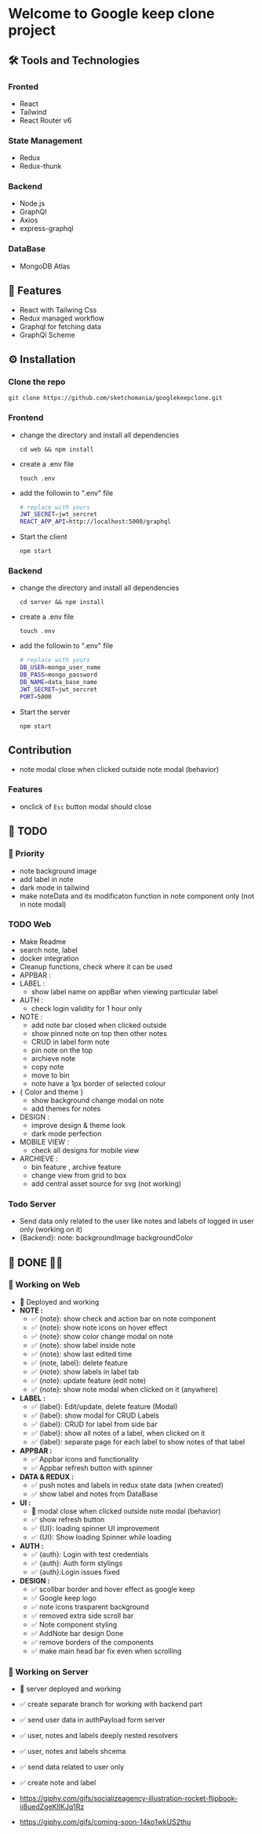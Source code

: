 # Welcome to Google keep clone project

## 🛠️ Tools and Technologies

### Fronted

- React
- Tailwind
- React Router v6

### State Management

- Redux
- Redux-thunk

### Backend

- Node.js
- GraphQl
- Axios
- express-graphql

### DataBase

- MongoDB Atlas

## 📄 Features

- React with Tailwing Css
- Redux managed workflow
- Graphql for fetching data
- GraphQl Scheme

## ⚙️ Installation

### Clone the repo

```
git clone https://github.com/sketchomania/googlekeepclone.git
```

### Frontend

- change the directory and install all dependencies

  ```
  cd web && npm install
  ```

- create a .env file
  ```
  touch .env
  ```
- add the followin to ".env" file
  ```bash
  # replace with yours
  JWT_SECRET=jwt_sercret
  REACT_APP_API=http://localhost:5000/graphql
  ```
- Start the client
  ```
  npm start
  ```

### Backend

- change the directory and install all dependencies

  ```
  cd server && npm install
  ```

- create a .env file
  ```
  touch .env
  ```
- add the followin to ".env" file
  ```bash
  # replace with yours
  DB_USER=mongo_user_name
  DB_PASS=mongo_password
  DB_NAME=data_base_name
  JWT_SECRET=jwt_sercret
  PORT=5000
  ```
- Start the server
  ```
  npm start
  ```

## Contribution

- note modal close when clicked outside note modal (behavior)

### Features

- onclick of `Esc` button modal should close

## 📃 TODO

### 📌 Priority

- note background image
- add label in note
- dark mode in tailwind
- make noteData and its modificaton function in note component only (not in note modal)

### TODO Web

- Make Readme
- search note, label
- docker integration
- Cleanup functions, check where it can be used
- APPBAR :
- LABEL :
  - show label name on appBar when viewing particular label
- AUTH :
  - check login validity for 1 hour only
- NOTE :
  - add note bar closed when clicked outside
  - show pinned note on top then other notes
  - CRUD in label form note
  - pin note on the top
  - archieve note
  - copy note
  - move to bin
  - note have a 1px border of selected colour
- { Color and theme }
  - show background change modal on note
  - add themes for notes
- DESIGN :
  - improve design & theme look
  - dark mode perfection
- MOBILE VIEW :
  - check all designs for mobile view
- ARCHIEVE :
  - bin feature , archive feature
  - change view from grid to box
  - add central asset source for svg (not working)

### Todo Server

- Send data only related to the user like notes and labels of logged in user only (working on it)
- {Backend}: note: backgroundImage backgroundColor

## 📃 DONE 🎉🎉

### 🚀 Working on Web

- 🎉 Deployed and working
- **NOTE :**
  - ✅ {note}: show check and action bar on note component
  - ✅ {note}: show note icons on hover effect
  - ✅ {note}: show color change modal on note
  - ✅ {note}: show label inside note
  - ✅ {note}: show last edited time
  - ✅ {note, label}: delete feature
  - ✅ {note}: show labels in label tab
  - ✅ {note}: update feature (edit note)
  - ✅ {note}: show note modal when clicked on it (anywhere)
- **LABEL :**
  - ✅ {label}: Edit/update, delete feature (Modal)
  - ✅ {label}: show modal for CRUD Labels
  - ✅ {label}: CRUD for label from side bar
  - ✅ {label}: show all notes of a label, when clicked on it
  - ✅ {label}: separate page for each label to show notes of that label
- **APPBAR :**
  - ✅ Appbar icons and functionality
  - ✅ Appbar refresh button with spinner
- **DATA & REDUX :**
  - ✅ push notes and labels in redux state data (when created)
  - ✅ show label and notes from DataBase
- **UI :**
  - 🎉 modal close when clicked outside note modal (behavior)
  - ✅ show refresh button
  - ✅ {UI}: loading spinner UI improvement
  - ✅ {UI}: Show loading Spinner while loading
- **AUTH :**
  - ✅ {auth}: Login with test credentials
  - ✅ {auth}: Auth form stylings
  - ✅ {auth}:Login issues fixed
- **DESIGN :**
  - ✅ scollbar border and hover effect as google keep
  - ✅ Google keep logo
  - ✅ note icons trasparent background
  - ✅ removed extra side scroll bar
  - ✅ Note component styling
  - ✅ AddNote bar design Done
  - ✅ remove borders of the components
  - ✅ make main head bar fix even when scrolling

### 🚀 Working on Server

- 🎉 server deployed and working
- ✅ create separate branch for working with backend part
- ✅ send user data in authPayload form server
- ✅ user, notes and labels deeply nested resolvers
- ✅ user, notes and labels shcema
- ✅ send data related to user only
- ✅ create note and label

- https://giphy.com/gifs/socializeagency-illustration-rocket-flipbook-ii8uedZgeKlIKJq1Rz
- https://giphy.com/gifs/coming-soon-14ko1wkUS2thu
